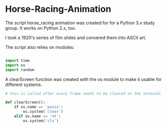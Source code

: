 Horse-Racing-Animation
======================
The script horse_racing animation was created for for a Python 3.x study group. It works on Python 2.x, too.

I took a 1920's series of film slides and convered them into ASCII art.

The script also relies on modules: 

```python   

import time 
import os
import random

```

A clearScreen function was created with the os module to make it usable for different systems.

```python
# this is called after every frame needs to be cleared on the terminal

def clearScreen():
    if os.name == 'posix': 
        os.system('clear') 
    elif os.name == 'nt': 
        os.system('cls')

```
                                                                                                                    
                                                                                                                             
              
